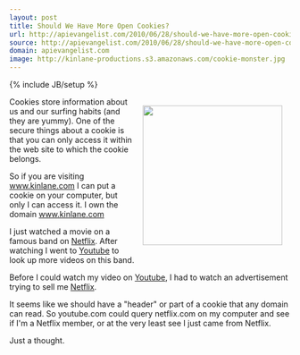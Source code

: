 ```yaml
---
layout: post
title: Should We Have More Open Cookies?
url: http://apievangelist.com/2010/06/28/should-we-have-more-open-cookies/
source: http://apievangelist.com/2010/06/28/should-we-have-more-open-cookies/
domain: apievangelist.com
image: http://kinlane-productions.s3.amazonaws.com/cookie-monster.jpg
---
```

{% include JB/setup %}<p><img class="alignnone" style="padding: 15px;" title="Cookie Monster" src="http://kinlane-productions.s3.amazonaws.com/cookie-monster.jpg" alt="" width="250" align="right" />Cookies store information about us and our surfing habits (and they are yummy). One of the secure things about a cookie is that you can only access it within the web site to which the cookie belongs.<p></p>
So if you are visiting <a href="http://www.kinlane.com">www.kinlane.com</a> I can put a cookie on your computer, but only I can access it. I own the domain <a href="http://www.kinlane.com">www.kinlane.com</a><p></p>
I just watched a movie on a famous band on <a href="http://www.netflix.com/" target="_blank">Netflix</a>. After watching I went to <a href="http://www.youtube.com">Youtube</a> to look up more videos on this band.<p></p>
Before I could watch my video on <a href="http://www.youtube.com/">Youtube</a>, I had to watch an advertisement trying to sell me <a href="http://www.netflix.com/" target="_blank">Netflix</a>.<p></p>
It seems like we should have a "header" or part of a cookie that any domain can read. So youtube.com could query netflix.com on my computer and see if I'm a Netflix member, or at the very least see I just came from Netflix.<p></p>
Just a thought.</p>
